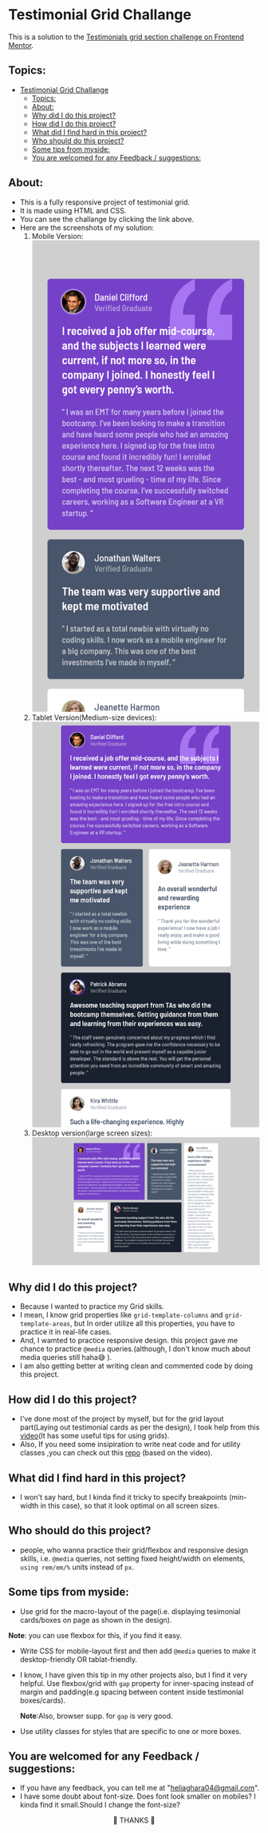 # Testimonial Grid Challange

This is a solution to the [Testimonials grid section challenge on Frontend Mentor](https://www.frontendmentor.io/challenges/testimonials-grid-section-Nnw6J7Un7). 

## Topics:

- [Testimonial Grid Challange](#testimonial-grid-challange)
  - [Topics:](#topics)
  - [About:](#about)
  - [Why did I do  this project?](#why-did-i-do--this-project)
  - [How did I do this project?](#how-did-i-do-this-project)
  - [What did I find hard in this project?](#what-did-i-find-hard-in-this-project)
  - [Who should do this project?](#who-should-do-this-project)
  - [Some tips from myside:](#some-tips-from-myside)
  - [You are welcomed for any Feedback / suggestions:](#you-are-welcomed-for-any-feedback--suggestions)

## About:

- This is a fully responsive project of testimonial grid.
- It is made using HTML and CSS.
- You can see the challange by clicking the link above. 
- Here are the screenshots of my solution:
   1. Mobile Version:
        ![Mobile version](/solutions/Mobile-version.png "Mobile Version")
   2. Tablet Version(Medium-size devices):
        ![Tablet Version](solutions/Tablet%20version.png)
   3. Desktop version(large screen sizes):
        ![Desktop Version](solutions/desktop%20version.png )


## Why did I do  this project?

  - Because I wanted to practice my Grid skills.
  - I mean, I know grid properties like `grid-template-columns` and `grid-template-areas`, but In order utilize all this properties, you have to practice it in real-life cases.
  - And, I wamted to practice responsive design. this project gave me chance to practice `@media` queries.(although, I don't know much about media queries still haha😅 ).
- I am also getting better at writing clean and commented code by doing this project. 

## How did I do this project?

- I've done most of the project by myself, but for the grid layout part(Laying out testimonial cards as per the design), I took help from this [video](https://youtube.com/watch?v=rg7Fvvl3taU&si=EnSIkaIECMiOmarE)(It has some useful tips for using grids).
- Also, If you need some insipiration to write neat code and for utility classes ,you can check out this [repo](https://github.com/kevin-powell/learn-grid-the-easy-way) (based on the video).

## What did I find hard in this project?

- I won't say hard, but I kinda find it tricky to specify breakpoints (min-width in this case), so that it look optimal on all screen sizes.

## Who should do this project?

- people, who wanna practice their grid/flexbox and responsive design skills, i.e. `@media` queries, not setting fixed height/width on elements, `using rem/em/%` units instead of `px`.

## Some tips from myside:

- Use grid for the macro-layout of the page(i.e. displaying tesimonial cards/boxes on page as shown in the design).  

**Note**: you can use flexbox for this, if you find it easy.

- Write CSS for mobile-layout first and then add `@media` queries to make it desktop-friendly OR tablat-friendly. 

- I know, I have given this tip in my other projects also, but I find it very helpful. Use flexbox/grid with `gap` property for inner-spacing instead of margin and padding(e.g spacing between content inside testimonial boxes/cards).
  
   **Note**:Also, browser supp. for `gap` is very good.

- Use utility classes for styles that are specific to one or more boxes.

## You are welcomed for any Feedback / suggestions:

- If you have any feedback, you can tell me at "heliaghara04@gmail.com".
- I have some doubt about font-size. Does font look smaller on mobiles? I kinda find it small.Should I change the font-size?

<p align=center >🙏 THANKS 🙏</p>